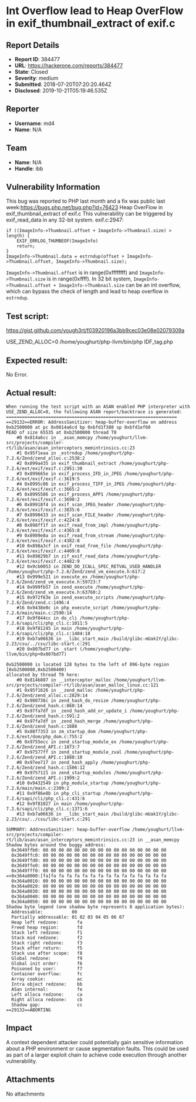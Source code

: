# Int Overflow lead to Heap OverFlow in exif_thumbnail_extract of exif.c

## Report Details
- **Report ID**: 384477
- **URL**: https://hackerone.com/reports/384477
- **State**: Closed
- **Severity**: medium
- **Submitted**: 2018-07-20T07:20:20.464Z
- **Disclosed**: 2019-10-21T05:19:46.535Z

## Reporter
- **Username**: md4
- **Name**: N/A

## Team
- **Name**: N/A
- **Handle**: ibb

## Vulnerability Information
This bug was reported to PHP last month and a fix was public last week:https://bugs.php.net/bug.php?id=76423
Heap OverFlow in exif_thumbnail_extract of exif.c
This vulnerability can be triggered by exif_read_data in any 32-bit system.
exif.c:2947:
```
if ((ImageInfo->Thumbnail.offset + ImageInfo->Thumbnail.size) > length) {
	EXIF_ERRLOG_THUMBEOF(ImageInfo)
	return;
}
ImageInfo->Thumbnail.data = estrndup(offset + ImageInfo->Thumbnail.offset, ImageInfo->Thumbnail.size);
```

`ImageInfo->Thumbnail.offset` is in range(0xffffffff) and `ImageInfo->Thumbnail.size` is in range(0xffff). In 32 bit system, `ImageInfo->Thumbnail.offset + ImageInfo->Thumbnail.size` can be an int overflow, which can bypass the check of length and lead to heap overflow in `estrndup`.


Test script:
---------------
https://gist.github.com/yough3rt/f03920196a3bb9cec03e08e02079309a

USE_ZEND_ALLOC=0 /home/youghurt/php-llvm/bin/php IDF_tag.php



Expected result:
----------------
No Error.

Actual result:
--------------
```
When running the test script with an ASAN enabled PHP interpreter with USE_ZEND_ALLOC=0, the following ASAN report/backtrace is generated:
=================================================================
==29132==ERROR: AddressSanitizer: heap-buffer-overflow on address 0xb2500000 at pc 0x0814a6cd bp 0xbfd1f388 sp 0xbfd1ef60
READ of size 65535 at 0xb2500000 thread T0
    #0 0x814a6cc in __asan_memcpy /home/youghurt/llvm-src/projects/compiler-rt/lib/asan/asan_interceptors_memintrinsics.cc:23
    #1 0x95f1eaa in _estrndup /home/youghurt/php-7.2.6/Zend/zend_alloc.c:2538:2
    #2 0x899a435 in exif_thumbnail_extract /home/youghurt/php-7.2.6/ext/exif/exif.c:2951:30
    #3 0x899665e in exif_process_IFD_in_JPEG /home/youghurt/php-7.2.6/ext/exif/exif.c:3619:5
    #4 0x8995c06 in exif_process_TIFF_in_JPEG /home/youghurt/php-7.2.6/ext/exif/exif.c:3665:2
    #5 0x8995586 in exif_process_APP1 /home/youghurt/php-7.2.6/ext/exif/exif.c:3690:2
    #6 0x89918f4 in exif_scan_JPEG_header /home/youghurt/php-7.2.6/ext/exif/exif.c:3835:6
    #7 0x8990433 in exif_scan_FILE_header /home/youghurt/php-7.2.6/ext/exif/exif.c:4224:8
    #8 0x898ff1f in exif_read_from_impl /home/youghurt/php-7.2.6/ext/exif/exif.c:4365:8
    #9 0x8989e8a in exif_read_from_stream /home/youghurt/php-7.2.6/ext/exif/exif.c:4382:8
    #10 0x898a3cf in exif_read_from_file /home/youghurt/php-7.2.6/ext/exif/exif.c:4409:8
    #11 0x89829b7 in zif_exif_read_data /home/youghurt/php-7.2.6/ext/exif/exif.c:4482:9
    #12 0x9cb0053 in ZEND_DO_ICALL_SPEC_RETVAL_USED_HANDLER /home/youghurt/php-7.2.6/Zend/zend_vm_execute.h:617:2
    #13 0x999e521 in execute_ex /home/youghurt/php-7.2.6/Zend/zend_vm_execute.h:59723:7
    #14 0x999fb57 in zend_execute /home/youghurt/php-7.2.6/Zend/zend_vm_execute.h:63760:2
    #15 0x972f63e in zend_execute_scripts /home/youghurt/php-7.2.6/Zend/zend.c:1496:4
    #16 0x9438e0c in php_execute_script /home/youghurt/php-7.2.6/main/main.c:2590:14
    #17 0x9f844cc in do_cli /home/youghurt/php-7.2.6/sapi/cli/php_cli.c:1011:5
    #18 0x9f81245 in main /home/youghurt/php-7.2.6/sapi/cli/php_cli.c:1404:18
    #19 0xb7a06636 in __libc_start_main /build/glibc-mUak1Y/glibc-2.23/csu/../csu/libc-start.c:291
    #20 0x807bd77 in _start (/home/youghurt/php-llvm/bin/php+0x807bd77)

0xb2500000 is located 128 bytes to the left of 896-byte region [0xb2500080,0xb2500400)
allocated by thread T0 here:
    #0 0x814b887 in __interceptor_malloc /home/youghurt/llvm-src/projects/compiler-rt/lib/asan/asan_malloc_linux.cc:121
    #1 0x95f1626 in __zend_malloc /home/youghurt/php-7.2.6/Zend/zend_alloc.c:2829:14
    #2 0x980736c in zend_hash_do_resize /home/youghurt/php-7.2.6/Zend/zend_hash.c:860:14
    #3 0x97fa7df in _zend_hash_add_or_update_i /home/youghurt/php-7.2.6/Zend/zend_hash.c:591:2
    #4 0x97fa7df in _zend_hash_merge /home/youghurt/php-7.2.6/Zend/zend_hash.c:1888
    #5 0x88f7353 in zm_startup_dom /home/youghurt/php-7.2.6/ext/dom/php_dom.c:755:2
    #6 0x9755ecc in zend_startup_module_ex /home/youghurt/php-7.2.6/Zend/zend_API.c:1873:7
    #7 0x97577ff in zend_startup_module_zval /home/youghurt/php-7.2.6/Zend/zend_API.c:1888:10
    #8 0x97ee717 in zend_hash_apply /home/youghurt/php-7.2.6/Zend/zend_hash.c:1506:12
    #9 0x9757121 in zend_startup_modules /home/youghurt/php-7.2.6/Zend/zend_API.c:1999:2
    #10 0x9432549 in php_module_startup /home/youghurt/php-7.2.6/main/main.c:2309:2
    #11 0x9f86e8b in php_cli_startup /home/youghurt/php-7.2.6/sapi/cli/php_cli.c:431:6
    #12 0x9f81027 in main /home/youghurt/php-7.2.6/sapi/cli/php_cli.c:1371:6
    #13 0xb7a06636 in __libc_start_main /build/glibc-mUak1Y/glibc-2.23/csu/../csu/libc-start.c:291

SUMMARY: AddressSanitizer: heap-buffer-overflow /home/youghurt/llvm-src/projects/compiler-rt/lib/asan/asan_interceptors_memintrinsics.cc:23 in __asan_memcpy
Shadow bytes around the buggy address:
  0x3649ffb0: 00 00 00 00 00 00 00 00 00 00 00 00 00 00 00 00
  0x3649ffc0: 00 00 00 00 00 00 00 00 00 00 00 00 00 00 00 00
  0x3649ffd0: 00 00 00 00 00 00 00 00 00 00 00 00 00 00 00 00
  0x3649ffe0: 00 00 00 00 00 00 00 00 00 00 00 00 00 00 00 00
  0x3649fff0: 00 00 00 00 00 00 00 00 00 00 00 00 00 00 00 00
=>0x364a0000:[fa]fa fa fa fa fa fa fa fa fa fa fa fa fa fa fa
  0x364a0010: 00 00 00 00 00 00 00 00 00 00 00 00 00 00 00 00
  0x364a0020: 00 00 00 00 00 00 00 00 00 00 00 00 00 00 00 00
  0x364a0030: 00 00 00 00 00 00 00 00 00 00 00 00 00 00 00 00
  0x364a0040: 00 00 00 00 00 00 00 00 00 00 00 00 00 00 00 00
  0x364a0050: 00 00 00 00 00 00 00 00 00 00 00 00 00 00 00 00
Shadow byte legend (one shadow byte represents 8 application bytes):
  Addressable:           00
  Partially addressable: 01 02 03 04 05 06 07 
  Heap left redzone:       fa
  Freed heap region:       fd
  Stack left redzone:      f1
  Stack mid redzone:       f2
  Stack right redzone:     f3
  Stack after return:      f5
  Stack use after scope:   f8
  Global redzone:          f9
  Global init order:       f6
  Poisoned by user:        f7
  Container overflow:      fc
  Array cookie:            ac
  Intra object redzone:    bb
  ASan internal:           fe
  Left alloca redzone:     ca
  Right alloca redzone:    cb
  Shadow gap:              cc
==29132==ABORTING
```

## Impact

A context dependent attacker could potentially gain sensitive information about a PHP environment or cause segmentation faults. This could be used as part of a larger exploit chain to achieve code execution through another vulnerability.

## Attachments
No attachments
